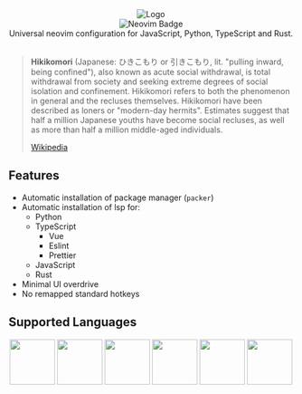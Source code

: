 <div style="flex" align="center">
  <img src="https://user-images.githubusercontent.com/101672047/193060978-7bacb770-ee07-4b87-9256-e3749829c4b2.gif" alt="Logo">
</div>

<div style="flex" align="center">
  <img src="https://img.shields.io/badge/neovim-v0.8.0--dev--nightly--1-green" alt="Neovim Badge">
</div>

<div style="flex" align="center">
  Universal neovim configuration for JavaScript, Python, TypeScript and Rust.
</div>
<br>

> **Hikikomori** (Japanese: ひきこもり or 引きこもり, lit. "pulling inward, being confined"), also known as acute social withdrawal, is total withdrawal from society and seeking extreme degrees of social isolation and confinement. Hikikomori refers to both the phenomenon in general and the recluses themselves. Hikikomori have been described as loners or "modern-day hermits". Estimates suggest that half a million Japanese youths have become social recluses, as well as more than half a million middle-aged individuals.
>
> [Wikipedia](https://en.wikipedia.org/wiki/Hikikomori)

## Features
- Automatic installation of package manager (`packer`)
- Automatic installation of lsp for:
  - Python
  - TypeScript
    - Vue
    - Eslint
    - Prettier
  - JavaScript
  - Rust
- Minimal UI overdrive
- No remapped standard hotkeys

## Supported Languages
<div style="flex" align="center">
  <img width="80" src="https://cdn.jsdelivr.net/gh/devicons/devicon/icons/typescript/typescript-original.svg" />
  <img width="80" src="https://cdn.jsdelivr.net/gh/devicons/devicon/icons/javascript/javascript-original.svg" />
  <img width="80" src="https://cdn.jsdelivr.net/gh/devicons/devicon/icons/python/python-original.svg" />
  <img width="80" src="https://cdn.jsdelivr.net/gh/devicons/devicon/icons/rust/rust-plain.svg" />
  <img width="80"src="https://cdn.jsdelivr.net/gh/devicons/devicon/icons/vuejs/vuejs-original.svg" />
  <img width="80" src="https://cdn.jsdelivr.net/gh/devicons/devicon/icons/lua/lua-original.svg" />
</div>

